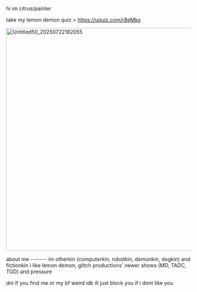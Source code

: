 hi im citrus/painter

take my lemon demon quiz > https://uquiz.com/r8eMko

<img width="797" height="608" alt="Untitled50_20250722182055" src="https://github.com/user-attachments/assets/2764233e-fc6b-4882-ad33-98bb3dc222c6" />


about me -------
im otherkin (computerkin, robotkin, demonkin, dogkin) and fictionkin
i like lemon demon, glitch productions' newer shows (MD, TADC, TGD) and pressure

dni if you find me or my bf weird idk ill just block you if i dont like you
